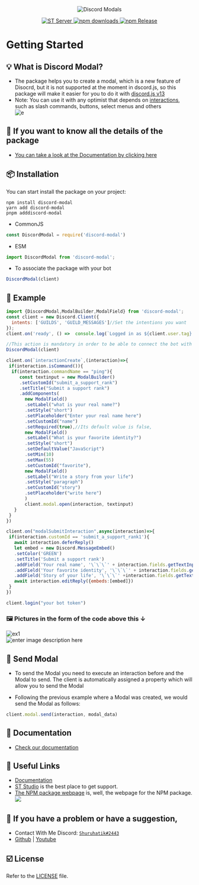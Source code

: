 <div align="center">
  <img src="https://imgur.com/2ifu79Q.png" alt="Discord Modals" />
  <p align="center">
 <a href="https://dsc.gg/shuruhatik">
    <img src="https://img.shields.io/discord/766364402763956254?color=03B5E1&label=Discord Server&style=flat-square" alt="ST Server" />
    <img src="https://img.shields.io/npm/dt/discord-modal?color=%23BB2E3E&label=Downloads&style=flat-square" alt="npm downloads" />
    <img src="https://img.shields.io/npm/v/discord-modal?label=Release&style=flat-square" alt="npm Release" />
  </a>
</p>
</div>

#  Getting Started

## 💡 What is Discord Modal?
- The package helps you to create a modal, which is a new feature of Disocrd, but it is not supported at the moment in dscord.js, so this package will make it easier for you to do it with [discord.js v13](https://discord.js.org/#/docs/discord.js/v13/general/welcome)
- Note: You can use it with any optimist that depends on [interactions](https://discord.com/developers/docs/interactions/message-components), such as slash commands, buttons, select menus and others<br>
![e](https://imgur.com/QKW5dkk.gif)

## 📖 If you want to know all the details of the package
- [You can take a look at the Documentation by clicking here](https://bit.ly/3Fcbl9e)

## 📦 Installation
You can start install the package on your project:
```sh-session
npm install discord-modal
yarn add discord-modal
pnpm adddiscord-modal
```
-   CommonJS
```js
const DiscordModal = require('discord-modal')
```
-   ESM
```js
import DiscordModal from 'discord-modal';
```
- To associate the package with your bot
```js
DiscordModal(client)
```

##  📜 Example
```js
import {DiscordModal,ModalBuilder,ModalField} from 'discord-modal';
const client = new Discord.Client({ 
  intents: ['GUILDS', 'GUILD_MESSAGES']//Set the intentions you want
});
client.on('ready', () =>  console.log(`Logged in as ${client.user.tag} (${client.user.id})`));

//This action is mandatory in order to be able to connect the bot with the package
DiscordModal(client)

client.on(`interactionCreate`,(interaction)=>{
 if(interaction.isCommand()){
  if(interaction.commandName == "ping"){
     const textinput = new ModalBuilder()
     .setCustomId("submit_a_support_rank")
     .setTitle("Submit a support rank")
     .addComponents(
       new ModalField()
       .setLabel("what is your real name?")
       .setStyle("short")
       .setPlaceholder("Enter your real name here")
       .setCustomId("name")
       .setRequired(true),//Its default value is false,
       new ModalField()
       .setLabel("What is your favorite identity?")
       .setStyle("short")
       .setDefaultValue("JavaScript")
       .setMin(10)
       .setMax(55)
       .setCustomId("favorite"),
       new ModalField()
       .setLabel("Write a story from your life")
       .setStyle("paragraph")
       .setCustomId("story")
       .setPlaceholder("write here")
       )
       client.modal.open(interaction, textinput) 
   }
 }
})

client.on("modalSubmitInteraction",async(interaction)=>{
 if(interaction.customId == 'submit_a_support_rank1'){
   await interaction.deferReply()
   let embed = new Discord.MessageEmbed()
   .setColor('GREEN')
   .setTitle('Submit a support rank')
   .addField('Your real name', '\`\`\`' + interaction.fields.getTextInputValue("name") + '\`\`\`')
   .addField('Your favorite identity', '\`\`\`' + interaction.fields.getTextInputValue("favorite") + '\`\`\`')
   .addField('Story of your life', '\`\`\`' +interaction.fields.getTextInputValue("story")+ '\`\`\`')
   await interaction.editReply({embeds:[embed]})
 }
})

client.login("your bot token")
```

### 🖼️ Pictures in the form of the code above this ↓
![ex1](https://i.imgur.com/3y7ZMh3.png)<br>
![enter image description here](https://i.imgur.com/kire029.png)

## 📩 Send Modal

- To send the Modal you need to execute an interaction before and the Modal  to send. The client is automatically assigned a property which will allow you to send the Modal

- Following the previous example where a Modal was created, we would send the Modal as follows:
```js
client.modal.send(interaction, modal_data)
```
## 📑 Documentation
- [Check our documentation](https://bit.ly/3Fcbl9e)
  
## 🔗 Useful Links
- [Documentation](https://bit.ly/3Fcbl9e)
- [ST Studio](https://dsc.gg/shuruhatik) is the best place to get support.
- [The NPM package webpage](https://npmjs.com/package/discord-modal) is, well, the webpage for the NPM package.
<br><a  href="https://dsc.gg/shuruhatik"><img  src="https://discord.com/api/guilds/766364402763956254/widget.png?style=banner3"></a>

## 👋 If you have a problem or have a suggestion,
- Contact With Me Discord: [`Shuruhatik#2443`](https://github.com/shuruhatik)
- [Github](https://github.com/shuruhatik) | [Youtube](https://www.youtube.com/channel/UCXSrBk2f9wzB-fugmRR4wsg)

## ☑️ License
Refer to the [LICENSE](LICENSE) file.
